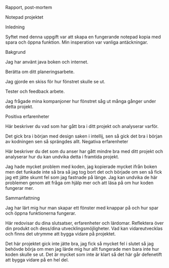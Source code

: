 Rapport, post-mortem

Notepad projektet

Inledning

Syftet med denna uppgift var att skapa en fungerande notepad kopia med spara och öppna funktion.
Min insperation var vanliga antäckningar.

Bakgrund

Jag har använt java boken och internet.

Berätta om ditt planeringsarbete.

Jag gjorde en skiss för hur fönstret skulle se ut.


Tester och feedback arbete.

Jag frågade mina kompanjoner hur fönstret såg ut många gånger under detta projekt.

Positiva erfarenheter

Här beskriver du vad som har gått bra i ditt projekt och analyserar varför.

Det gick bra i början med design saken i intellij, sen så gick det bra i början av kodningen sen så sprängdes allt.
Negativa erfarenheter

Här beskriver du det som du anser har gått mindre bra med ditt projekt och analyserar hur du kan undvika detta i framtida projekt.

Jag hade mycket problem med koden, jag kopierade mycket ifrån boken men det funkade inte så bra så jag tog bort det och började om sen så fick jag ett jätte skumt fel som jag fastnade på länge. Jag kan undvika de här problemen genom att fråga om hjälp mer och att läsa på om hur koden fungerar mer.

Sammanfattning

Jag har lärt mig hur man skapar ett fönster med knappar på och hur spar och öppna funktionerna fungerar.

Här redovisar du dina slutsatser, erfarenheter och lärdomar. Reflektera över din produkt och dess/dina utvecklingsmöjligheter.
Vad kan vidareutvecklas och finns det utrymme att bygga vidare på projektet.

Det här projektet gick inte jätte bra, jag fick så mycket fel i slutet så jag behövde börja om men jag lärde mig hur allt fungerade men bara inte hur koden skulle se ut. Det är mycket som inte är klart så det här går defenetift att bygga vidare på en hel del.



